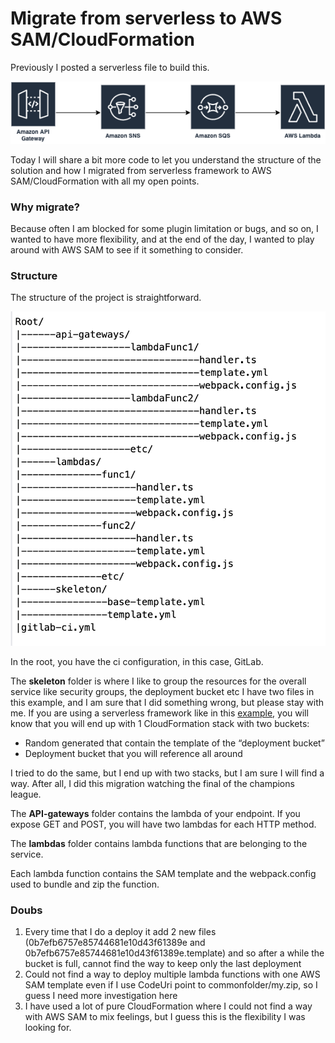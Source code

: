 # Migrate from serverless to AWS SAM/CloudFormation #

Previously I posted a serverless file to build this.

![picture](https://github.com/ymwjbxxq/gitlab-aws-sam-cloudformation/blob/master/diagram.png)

Today I will share a bit more code to let you understand the structure of the solution and how I migrated from serverless framework to AWS SAM/CloudFormation with all my open points.

### Why migrate? ###

Because often I am blocked for some plugin limitation or bugs, and so on, I wanted to have more flexibility, and at the end of the day, I wanted to play around with AWS SAM to see if it something to consider.

### Structure ###

The structure of the project is straightforward.

![picture](https://github.com/ymwjbxxq/gitlab-aws-sam-cloudformation/blob/master/Structure.png)

In the root, you have the ci configuration, in this case, GitLab.

The **skeleton** folder is where I like to group the resources for the overall service like security groups, the deployment bucket etc
I have two files in this example, and I am sure that I did something wrong, but please stay with me.
If you are using a serverless framework like in this [example](https://github.com/ymwjbxxq/aws-api-sns-sqs-lambda), you will know that you will end up with 1 CloudFormation stack with two buckets:

*  Random generated that contain the template of the “deployment bucket”
*  Deployment bucket that you will reference all around

I tried to do the same, but I end up with two stacks, but I am sure I will find a way. After all, I did this migration watching the final of the champions league.

The **API-gateways** folder contains the lambda of your endpoint. If you expose GET and POST, you will have two lambdas for each HTTP method.

The **lambdas** folder contains lambda functions that are belonging to the service.

Each lambda function contains the SAM template and the webpack.config used to bundle and zip the function.

### Doubs ###

1.  Every time that I do a deploy it add 2 new files (0b7efb6757e85744681e10d43f61389e and 0b7efb6757e85744681e10d43f61389e.template) and so after a while the bucket is full, cannot find the way to keep only the last deployment
2.  Could not find a way to deploy multiple lambda functions with one AWS SAM template even if I use CodeUri point to commonfolder/my.zip, so I guess I need more investigation here
3.  I have used a lot of pure CloudFormation where I could not find a way with AWS SAM to mix feelings, but I guess this is the flexibility I was looking for.

